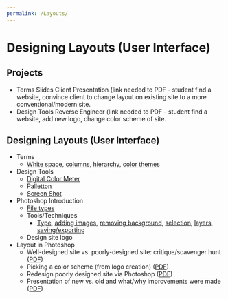 ```yaml
---
permalink: /Layouts/
---
```

# Designing Layouts (User Interface)

## Projects
- Terms Slides Client Presentation (link needed to PDF - student find a website, convince client to change layout on existing site to a more conventional/modern site. 
- Design Tools Reverse Engineer (link needed to PDF - student find  a website, add new logo, change color scheme of site. 


## Designing Layouts (User Interface)
- Terms 
  - <a href="https://1stwebdesigner.com/beautiful-whitespace-web-design/">White space</a>, <a href="https://www.smashingmagazine.com/2017/12/building-better-ui-designs-layout-grids/">columns</a>, <a href="https://www.woodst.com/web-design-development/hierarchy-web-site-design/">hierarchy</a>, <a href="https://paletton.com/#uid=1000u0kllllaFw0g0qFqFg0w0aF">color themes</a>
- Design Tools
  - <a href="https://support.apple.com/guide/digital-color-meter/welcome/mac">Digital Color Meter</a>
  - <a href="https://paletton.com/#uid=1000u0kllllaFw0g0qFqFg0w0aF">Palletton</a>
  - <a href="https://support.apple.com/en-us/HT201361">Screen Shot</a>
- Photoshop Introduction
  - <a href="https://helpx.adobe.com/photoshop/using/file-formats.html">File types</a>
  - Tools/Techniques
    - <a href="https://helpx.adobe.com/photoshop/using/creating-type.html">Type</a>, <a href="https://helpx.adobe.com/photoshop/using/creating-opening-importing-images.html">adding images</a>, <a href="https://helpx.adobe.com/photoshop/using/erasing-parts-image.html">removing background</a>, <a href="https://helpx.adobe.com/photoshop/how-to/selection-tools-basics.html">selection</a>, <a href="https://helpx.adobe.com/photoshop/using/layer-basics.html">layers</a>, <a href="https://helpx.adobe.com/photoshop/using/saving-images.html">saving/exporting</a>
  - Design site logo
- Layout in Photoshop
  - Well-designed site vs. poorly-designed site: critique/scavenger hunt (<a href="https://drive.google.com/file/d/1fNy11_RB-2amfGXFqNpxivVPn6epcjR8/view?usp=sharing">PDF</a>)
  - Picking a color scheme (from logo creation) (<a href="https://drive.google.com/file/d/1y4f3WUAHqUkk2UBazGYYvo_ge62FStCc/view?usp=sharing">PDF</a>)
  - Redesign poorly designed site via Photoshop (<a href="https://drive.google.com/file/d/1-NZhJDBgFMTsxVgD3-dvnoPoWWH-8gB9/view?usp=sharing">PDF</a>)
  - Presentation of new vs. old and what/why improvements were made (<a href="https://drive.google.com/file/d/1WZJQCvOsu53nXsvi8kB7Ur_XQjx-35lh/view?usp=sharing">PDF</a>)
